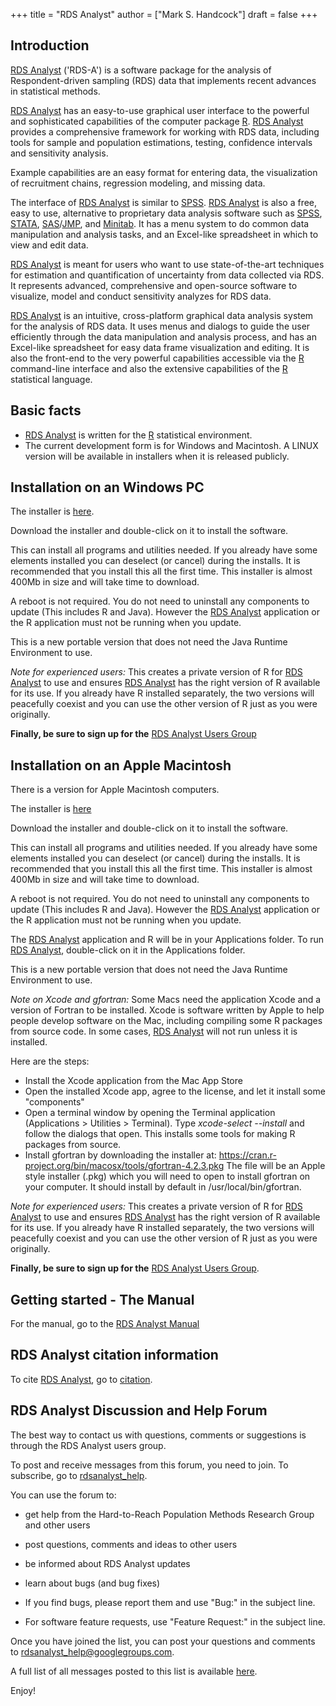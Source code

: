 +++
title = "RDS Analyst"
author = ["Mark S. Handcock"]
draft = false
+++

## Introduction

<u>RDS Analyst</u> ('RDS-A') is a software package for the analysis of
Respondent-driven sampling (RDS) data that implements recent advances in
statistical methods.

<u>RDS Analyst</u> has an easy-to-use graphical user interface to the powerful and sophisticated capabilities of the computer package
[R](https://r-project.org).  <u>RDS Analyst</u> provides a comprehensive framework for working with RDS data, including tools for sample and
population estimations, testing, confidence intervals and sensitivity analysis.

Example capabilities are an easy format for entering data, the visualization of
recruitment chains, regression modeling, and missing data.

The interface of <u>RDS Analyst</u> is similar to [SPSS](https://www.spss.com/). <u>RDS Analyst</u> is
also a free, easy to use, alternative to proprietary data analysis software
such as [SPSS](https://www.spss.com/), [STATA](https://www.stata.com/),
[SAS](https://www.sas.com/)/[JMP](https://www.jmp.com/), and
[Minitab](https://www.minitab.com/). It has a menu system to do common data
manipulation and analysis tasks, and an Excel-like spreadsheet in which to view
and edit data.

<u>RDS Analyst</u> is meant for users who want to use state-of-the-art techniques for
estimation and quantification of uncertainty from data collected via RDS. It
represents advanced, comprehensive and open-source software to visualize, model
and conduct sensitivity analyzes for RDS data.

<u>RDS Analyst</u> is an intuitive, cross-platform graphical data analysis system for
the analysis of RDS data. It uses menus and dialogs to guide the user
efficiently through the data manipulation and analysis process, and has an
Excel-like spreadsheet for easy data frame visualization and editing. It is
also the front-end to the very powerful capabilities accessible via the
[R](https://r-project.org) command-line interface and also the extensive
capabilities of the [R](https://r-project.org) statistical language.

## Basic facts
* <u>RDS Analyst</u> is written for the [R](https://r-project.org) statistical environment.
* The current development form is for Windows and Macintosh. A LINUX version will be available in installers when it is released publicly.

## Installation on an Windows PC

The installer is [here](files/RDSAnalystSetup.0.72.exe).

<!--https://neolab.stat.ucla.edu/cranstats/RdsAnalystSetup.0.42.exe -->
<!--https://hpmrg.org/software/RDSAnalystSetup.0.7.exe-->

Download the installer and double-click on it to install the software. 

This can install all programs and utilities needed. If you already have some elements installed you can deselect (or cancel) during the
installs. It is recommended that you install this all the first time. This installer is almost 400Mb in size and will take time to download.

A reboot is not required. You do not need to uninstall any components to update (This includes R and Java). However the <u>RDS Analyst</u>
application or the R application must not be running when you update.

<!--- After you install, you <b>should</b> use the updater to keep your installation to the latest version of the packages:-->
<!---* Download the <u>RDS Analyst</u> Updater: https://hpmrg.org/software/RDSAnalystUpdater.0.62.exe -->
<!--- This just installs minor updates for the core packages (that is, anything that has changed since the full install was made). It will
typically be a few Mb in size.-->
<!---After you install, you <b>should</b> use the updater to keep your installation to the latest version of the packages:-->
<!-- -->
<!--- Download the <u>RDS Analyst</u> Updater: https://hpmrg.org/software/RDSAnalystUpdater.0.62.exe -->
<!--- -->
<!--- This just installs minor updates for the core packages (that is, anything that has changed since the full install was made). It will
typically be a few Mb in size. -->
<!--- You need the Java Runtime Environment to use  <u>RDS Analyst</u>. You can check to see if you have java installed at
https://javatester.org/version.html -->
<!--- If you get the message <i>A JRE has been found. Do you want to install another one anyway?</i>, it means that Java is already installed.
In this case, click <i>No</i> so as to not reinstall it.-->
This is a new portable version that does not need  the Java Runtime Environment to use.
<!--- You need the Java Runtime Environment to use  <u>RDS Analyst</u>. You can check to see if you have the right java installed through the
Windows Start menu:-->
<!--- # Launch the <b>Windows Start</b> menu-->
<!--- # Click on <b>All Apps</b>-->
<!--- # Find the <b>Java</b> program listing-->
<!--- # Click <b>About Java</b> to see the Java version -->
<!--- If you get a result like [[Media:RDSA_MAC_Java.png|this]], it means that Java is correctly installed.If there is no <b>Java</b> listing
or an earlier version number you do not have Java correctly installed. In this case, in the installer click <i>Yes</i> so as to install it -->

<!--  If you do not have Administrator privileges and the Java Runtime Environment is not installed then you will not be able to run  <u>RDS
Analyst</u>. -->


*Note for experienced users:*
This creates a private version of R for <u>RDS Analyst</u> to use and ensures <u>RDS Analyst</u> has the right version of R available for its
use.  If you already have R installed separately, the two versions will peacefully coexist and you can use the other version of R just as you
were originally.

<b>Finally, be sure to sign up for the</b> [RDS Analyst Users Group](#rdsa-help)

## Installation on an Apple Macintosh

There is a version for Apple Macintosh computers. <!-- They must have Intel CPUs (i.e., be purchased post-2006). -->

The installer is [here](files/RDSAnalystInstaller.0.72.dmg)

<!--https://hpmrg.org/software/RDSAnalystInstaller.0.71.dmg-->

Download the installer and double-click on it to install the software. 

This can install all programs and utilities needed. If you already have some elements installed you can deselect (or cancel) during the
installs. It is recommended that you install this all the first time. This installer is almost 400Mb in size and will take time to download.

A reboot is not required. You do not need to uninstall any components to update (This includes R and Java). However the <u>RDS Analyst</u>
application or the R application must not be running when you update.

The <u>RDS Analyst</u> application and R will be in your Applications folder. To run <u>RDS Analyst</u>, double-click on it in the Applications
folder.

This is a new portable version that does not need the Java Runtime Environment to use.

*Note on Xcode and gfortran:*
Some Macs need the application Xcode and a version of Fortran to be installed. Xcode is software written by Apple to help people develop
software on the Mac, including compiling some R packages from source code. In some cases, <u>RDS Analyst</u> will not run unless it is
installed.

Here are the steps:

* Install the Xcode application from the Mac App Store
* Open the installed Xcode app, agree to the license, and let it install some "components"
* Open a terminal window by opening the Terminal application (Applications > Utilities > Terminal).
Type <i>xcode-select --install</i> and follow the dialogs that open. This installs some tools for making R packages from source.
* Install gfortran by downloading the installer at:  https://cran.r-project.org/bin/macosx/tools/gfortran-4.2.3.pkg
The file will be an Apple style installer (.pkg) which you will need to open to install gfortran on your computer.
It should install by default in /usr/local/bin/gfortran.

*Note for experienced users:*
This creates a private version of R for <u>RDS Analyst</u> to use and ensures <u>RDS Analyst</u> has the right version of R available for its
use.  If you already have R installed separately, the two versions will peacefully coexist and you can use the other version of R just as you
were originally.

<!-- After you install, you <b>should</b> use the updater to keep your installation to the latest version of the packages: -->
<!-- -->
<!-- * Download the <u>RDS Analyst</u> Updater: https://hpmrg.org/software/RDSAnalystUpdater.0.51.dmg -->
<!--** It should mount as a disk-image. Double-click on the installer in it (i.e., "RDSAnalystUpdater") to install the software.-->
<!---->
<!--This just installs the core packages (that is, anything that has changed since the full install was made). It will typically be 15 Mb in
size.-->
<!---->
<!--Note: To use <u>RDS Analyst</u>, you need Java installed on your Mac. If you are using Mac OS X 10.6 and below, Apple's Java comes
pre-installed. If you are using -->
<!-- Mac OS X 10.7 (Lion) or Mac OS X 10.8 (Mountain Lion) and above then Java is not pre-installed.-->
<!-- To get the latest Java 7 from Oracle, you will need Mac OS X 10.7.3 and above. -->
<!-- If you have Java 7, you will see a Java icon under System Preferences.--> 
<!-- To install Java version 6, open the "Java Preferences.app" located in the Applications > Utilities folder on your Mac. It will ask if you
want to install Java if it is not already there. Accept its invitation.-->

<!-- Here is an installation video (coming). -->

<b>Finally, be sure to sign up for the</b> [RDS Analyst Users Group](#rdsa-help).

## Getting started - The Manual

For the manual, go to the [RDS Analyst Manual](https://www.deducer.org/pmwiki/pmwiki.php?n=Main.RDSAnalyst)

## RDS Analyst citation information

To cite <u>RDS Analyst</u>, go to [citation](citation).

## RDS Analyst Discussion and Help Forum
<a name="rdsa-help"></a>

The best way to contact us with questions, comments or suggestions is through the RDS Analyst users group.

To post and receive messages from this forum, you need to join. To subscribe, go to
[rdsanalyst_help](https://groups.google.com/forum/?hl=en#!forum/rdsanalyst_help).

You can use the forum to:

* get help from the Hard-to-Reach Population Methods Research Group and other users
* post questions, comments and ideas to other users
* be informed about RDS Analyst updates
* learn about bugs (and bug fixes) 

* If you find bugs, please report them and use "Bug:" in the subject line. 
* For software feature requests, use "Feature Request:" in the subject line.

Once you have joined the list, you can post your questions and comments to
[rdsanalyst_help@googlegroups.com](mailto:rdsanalyst_help@googlegroups.com).

A full list of all messages posted to this list is available [here](https://groups.google.com/group/rdsanalyst_help).

Enjoy!
